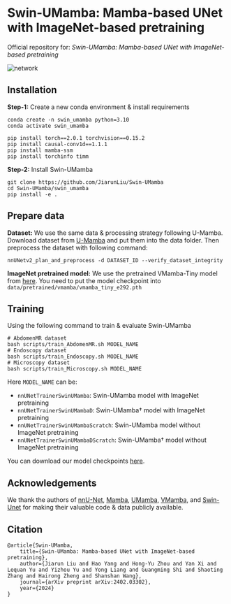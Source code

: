 # Swin-UMamba: Mamba-based UNet with ImageNet-based pretraining

Official repository for: *Swin-UMamba: Mamba-based UNet with ImageNet-based pretraining*

![network](https://github.com/JiarunLiu/Swin-UMamba/blob/main/assets/swin-umamba.png)

## Installation

**Step-1:** Create a new conda environment & install requirements

```shell
conda create -n swin_umamba python=3.10
conda activate swin_umamba

pip install torch==2.0.1 torchvision==0.15.2
pip install causal-conv1d==1.1.1
pip install mamba-ssm
pip install torchinfo timm
```

**Step-2:** Install Swin-UMamba

```shell
git clone https://github.com/JiarunLiu/Swin-UMamba
cd Swin-UMamba/swin_umamba
pip install -e .
```

## Prepare data

**Dataset:**  We use the same data & processing strategy following U-Mamba. Download dataset from [U-Mamba](https://github.com/bowang-lab/U-Mamba) and put them into the data folder. Then preprocess the dataset with following command:

```shell
nnUNetv2_plan_and_preprocess -d DATASET_ID --verify_dataset_integrity
```

**ImageNet pretrained model:** We use the pretrained VMamba-Tiny model from [here](https://drive.google.com/file/d/1ml7nZM-YPYbQurHiodf4dpXHw88dXFfP/view?usp=sharing). You need to put the model checkpoint into `data/pretrained/vmamba/vmamba_tiny_e292.pth`

## Training

Using the following command to train & evaluate Swin-UMamba

```shell
# AbdomenMR dataset
bash scripts/train_AbdomenMR.sh MODEL_NAME
# Endoscopy dataset
bash scripts/train_Endoscopy.sh MODEL_NAME
# Microscopy dataset 
bash scripts/train_Microscopy.sh MODEL_NAME
```

Here  `MODEL_NAME` can be:

- `nnUNetTrainerSwinUMamba`: Swin-UMamba model with ImageNet pretraining
- `nnUNetTrainerSwinUMambaD`: Swin-UMamba$\dagger$  model with ImageNet pretraining
- `nnUNetTrainerSwinUMambaScratch`: Swin-UMamba model without ImageNet pretraining
- `nnUNetTrainerSwinUMambaDScratch`: Swin-UMamba$\dagger$  model without ImageNet pretraining

You can download our model checkpoints [here](https://drive.google.com/drive/folders/1Sb8c1k556jFw6jwASttji1ofprh1MbP0?usp=drive_link).

## Acknowledgements

We thank the authors of [nnU-Net](https://github.com/MIC-DKFZ/nnUNet), [Mamba](https://github.com/state-spaces/mamba), [UMamba](https://github.com/bowang-lab/U-Mamba), [VMamba](https://github.com/MzeroMiko/VMamba), and [Swin-Unet](https://github.com/HuCaoFighting/Swin-Unet) for making their valuable code & data publicly available.

## Citation

```
@article{Swin-UMamba,
    title={Swin-UMamba: Mamba-based UNet with ImageNet-based pretraining},
    author={Jiarun Liu and Hao Yang and Hong-Yu Zhou and Yan Xi and Lequan Yu and Yizhou Yu and Yong Liang and Guangming Shi and Shaoting Zhang and Hairong Zheng and Shanshan Wang},
    journal={arXiv preprint arXiv:2402.03302},
    year={2024}
}
```
